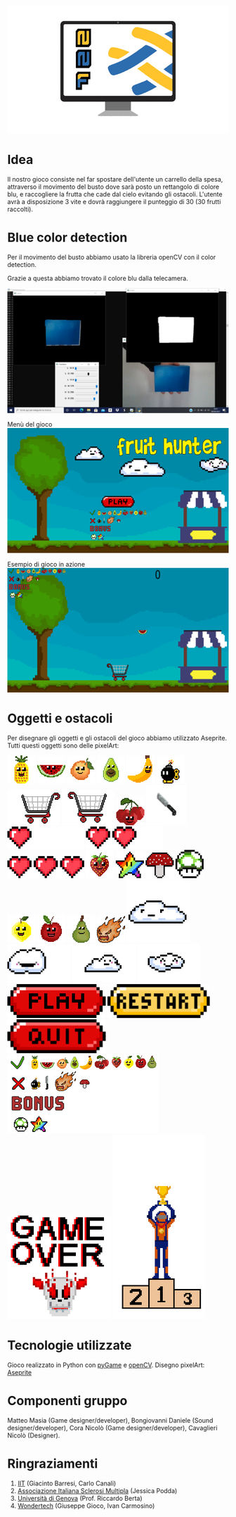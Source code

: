 ![Logo](https://github.com/NameNotFound-PCTO/Game/blob/main/LogoTeam.jpg)
# Idea
Il nostro gioco consiste nel far spostare dell'utente un carrello della spesa, attraverso il movimento del busto dove sarà posto un rettangolo di colore blu, e raccogliere la frutta che cade dal cielo evitando gli ostacoli. L'utente avrà a disposizione 3 vite e dovrà raggiungere il punteggio di 30 (30 frutti raccolti).



# Blue color detection
Per il movimento del busto abbiamo usato la libreria openCV con il color detection.

Grazie a questa abbiamo trovato il colore blu dalla telecamera.

![ColoreBlu](https://github.com/NameNotFound-PCTO/Game/blob/main/codice/color_dect_blue.jpeg)

Menù del gioco
![MenuGioco](https://github.com/NameNotFound-PCTO/Game/blob/main/pixel_art/sfondoMenu.png)

Esempio di gioco in azione
![esempioDiGioco](https://github.com/NameNotFound-PCTO/Game/blob/main/pixel_art/esempioDiGioco.png)

# Oggetti e ostacoli
Per disegnare gli oggetti e gli ostacoli del gioco abbiamo utilizzato Aseprite.
Tutti questi oggetti sono delle pixelArt:

![Ananas](https://github.com/NameNotFound-PCTO/Game/blob/main/pixel_art/ananasFinal.png)
![Anguria](https://github.com/NameNotFound-PCTO/Game/blob/main/pixel_art/anguriaFinal.png)
![Aancia](https://github.com/NameNotFound-PCTO/Game/blob/main/pixel_art/aranciaFinal.png)
![Avocado](https://github.com/NameNotFound-PCTO/Game/blob/main/pixel_art/avocadoFinal.png)
![Banana](https://github.com/NameNotFound-PCTO/Game/blob/main/pixel_art/bananaFinal.png)
![Bomba](https://github.com/NameNotFound-PCTO/Game/blob/main/pixel_art/bomba.png)
![CarrelloLeft](https://github.com/NameNotFound-PCTO/Game/blob/main/pixel_art/carrelloLeft.png)
![CarrelloRight](https://github.com/NameNotFound-PCTO/Game/blob/main/pixel_art/carrelloRight.png)
![Ciliegia](https://github.com/NameNotFound-PCTO/Game/blob/main/pixel_art/ciliegiaFinal.png)
![Coltello](https://github.com/NameNotFound-PCTO/Game/blob/main/pixel_art/coltello.png)
![Cuore1](https://github.com/NameNotFound-PCTO/Game/blob/main/pixel_art/cuore1.png)
![Cuore2](https://github.com/NameNotFound-PCTO/Game/blob/main/pixel_art/cuore2.png)
![Cuore3](https://github.com/NameNotFound-PCTO/Game/blob/main/pixel_art/cuore3.png)
![Fragola](https://github.com/NameNotFound-PCTO/Game/blob/main/pixel_art/fragolaFinal.png)
![Stella](https://github.com/NameNotFound-PCTO/Game/blob/main/pixel_art/stella.png)
![Fungo](https://github.com/NameNotFound-PCTO/Game/blob/main/pixel_art/fungo.png)
![Fungo1Up](https://github.com/NameNotFound-PCTO/Game/blob/main/pixel_art/fungo1Up.png)
![Limone](https://github.com/NameNotFound-PCTO/Game/blob/main/pixel_art/limoneFinal.png)
![Mela](https://github.com/NameNotFound-PCTO/Game/blob/main/pixel_art/melaFinal.png)
![Pera](https://github.com/NameNotFound-PCTO/Game/blob/main/pixel_art/peraFinal.png)
![Meteora](https://github.com/NameNotFound-PCTO/Game/blob/main/pixel_art/meteora.png)
![Nuvola1](https://github.com/NameNotFound-PCTO/Game/blob/main/pixel_art/nuvola1.png)
![Nuvola2](https://github.com/NameNotFound-PCTO/Game/blob/main/pixel_art/nuvola2.png)
![Nuvola3](https://github.com/NameNotFound-PCTO/Game/blob/main/pixel_art/nuvola3.png)
![Nuvola4](https://github.com/NameNotFound-PCTO/Game/blob/main/pixel_art/nuvola4.png)
![Play](https://github.com/NameNotFound-PCTO/Game/blob/main/pixel_art/play.png)
![Restart](https://github.com/NameNotFound-PCTO/Game/blob/main/pixel_art/restart.png)
![Quit](https://github.com/NameNotFound-PCTO/Game/blob/main/pixel_art/quit.png)
![Legenda](https://github.com/NameNotFound-PCTO/Game/blob/main/pixel_art/legenda.png)
![GameOver](https://github.com/NameNotFound-PCTO/Game/blob/main/pixel_art/gameOver.png)
![Podio](https://github.com/NameNotFound-PCTO/Game/blob/main/pixel_art/podio.png)




# Tecnologie utilizzate
Gioco realizzato in Python con [pyGame](https://www.pygame.org/news) e [openCV](https://opencv.org).
Disegno pixelArt: [Aseprite](https://www.aseprite.org)


# Componenti gruppo
Matteo Masia (Game designer/developer), Bongiovanni Daniele (Sound designer/developer), Cora Nicolò (Game designer/developer), Cavaglieri Nicolò (Designer).

# Ringraziamenti
1. [IIT](https://www.iit.it) (Giacinto Barresi, Carlo Canali)
3. [Associazione Italiana Sclerosi Multipla](https://www.aism.it) (Jessica Podda)
4. [Università di Genova](https://unige.it/it/) (Prof. Riccardo Berta)
5. [Wondertech](http://www.wondertechweb.com) (Giuseppe Gioco, Ivan Carmosino)
